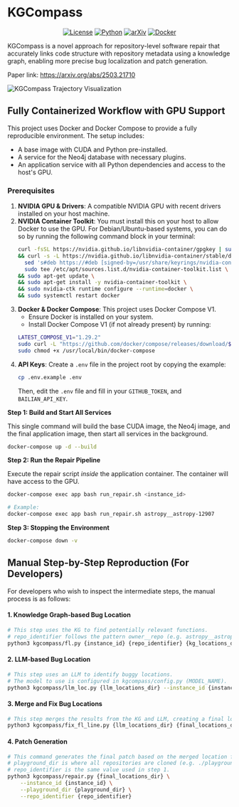 # KGCompass
<div align="center">

[![License](https://img.shields.io/badge/License-MIT-blue.svg)](LICENSE)
[![Python](https://img.shields.io/badge/Python-3.10+-blue.svg)](https://www.python.org/)
[![arXiv](https://img.shields.io/badge/arXiv-2503.21710-b31b1b.svg)](https://arxiv.org/abs/2503.21710)
[![Docker](https://img.shields.io/badge/docker-ready-blue.svg)](https://www.docker.com/)

</div>

KGCompass is a novel approach for repository-level software repair that accurately links code structure with repository metadata using a knowledge graph, enabling more precise bug localization and patch generation.

Paper link: https://arxiv.org/abs/2503.21710

![KGCompass Trajectory Visualization](https://gcdnb.pbrd.co/images/pXnwAe3e5YlQ.png?o=1)

## Fully Containerized Workflow with GPU Support

This project uses Docker and Docker Compose to provide a fully reproducible environment. The setup includes:
- A base image with CUDA and Python pre-installed.
- A service for the Neo4j database with necessary plugins.
- An application service with all Python dependencies and access to the host's GPU.

### Prerequisites

1.  **NVIDIA GPU & Drivers**: A compatible NVIDIA GPU with recent drivers installed on your host machine.
2.  **NVIDIA Container Toolkit**: You must install this on your host to allow Docker to use the GPU. For Debian/Ubuntu-based systems, you can do so by running the following command block in your terminal:
    ```bash
    curl -fsSL https://nvidia.github.io/libnvidia-container/gpgkey | sudo gpg --dearmor -o /usr/share/keyrings/nvidia-container-toolkit-keyring.gpg \
    && curl -s -L https://nvidia.github.io/libnvidia-container/stable/deb/nvidia-container-toolkit.list | \
      sed 's#deb https://#deb [signed-by=/usr/share/keyrings/nvidia-container-toolkit-keyring.gpg] https://#g' | \
      sudo tee /etc/apt/sources.list.d/nvidia-container-toolkit.list \
    && sudo apt-get update \
    && sudo apt-get install -y nvidia-container-toolkit \
    && sudo nvidia-ctk runtime configure --runtime=docker \
    && sudo systemctl restart docker
    ```
3.  **Docker & Docker Compose**: This project uses Docker Compose V1.
    *   Ensure Docker is installed on your system.
    *   Install Docker Compose V1 (if not already present) by running:
    ```bash
    LATEST_COMPOSE_V1="1.29.2"
    sudo curl -L "https://github.com/docker/compose/releases/download/${LATEST_COMPOSE_V1}/docker-compose-$(uname -s)-$(uname -m)" -o /usr/local/bin/docker-compose
    sudo chmod +x /usr/local/bin/docker-compose
    ```
4.  **API Keys**: Create a `.env` file in the project root by copying the example:
    ```bash
    cp .env.example .env
    ```
    Then, edit the `.env` file and fill in your `GITHUB_TOKEN`, and `BAILIAN_API_KEY`.

**Step 1: Build and Start All Services**

This single command will build the base CUDA image, the Neo4j image, and the final application image, then start all services in the background.

```bash
docker-compose up -d --build
```

**Step 2: Run the Repair Pipeline**

Execute the repair script *inside* the application container. The container will have access to the GPU.

```bash
docker-compose exec app bash run_repair.sh <instance_id>

# Example:
docker-compose exec app bash run_repair.sh astropy__astropy-12907
```

**Step 3: Stopping the Environment**
```bash
docker-compose down -v
```

## Manual Step-by-Step Reproduction (For Developers)

For developers who wish to inspect the intermediate steps, the manual process is as follows:

#### 1. Knowledge Graph-based Bug Location
```bash
# This step uses the KG to find potentially relevant functions.
# repo_identifier follows the pattern owner__repo (e.g. astropy__astropy)
python3 kgcompass/fl.py {instance_id} {repo_identifier} {kg_locations_dir}
```

#### 2. LLM-based Bug Location
```bash
# This step uses an LLM to identify buggy locations.
# The model to use is configured in kgcompass/config.py (MODEL_NAME).
python3 kgcompass/llm_loc.py {llm_locations_dir} --instance_id {instance_id}
```

#### 3. Merge and Fix Bug Locations
```bash
# This step merges the results from the KG and LLM, creating a final location file.
python3 kgcompass/fix_fl_line.py {llm_locations_dir} {final_locations_dir} --instance_id {instance_id}
```

#### 4. Patch Generation
```bash
# This command generates the final patch based on the merged location file and applies it to the local clone.
# playground_dir is where all repositories are cloned (e.g. ./playground)
# repo_identifier is the same value used in step 1.
python3 kgcompass/repair.py {final_locations_dir} \
    --instance_id {instance_id} \
    --playground_dir {playground_dir} \
    --repo_identifier {repo_identifier}
```
